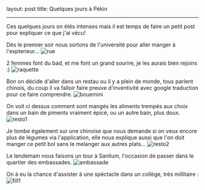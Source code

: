 
layout:     post
title:      Quelques jours à Pékin
<!--summary:    bonjour la chine-->
---


Ces quelques jours on étés intenses mais il est temps de faire un petit post pour expliquer ce que j'ai vécu!

Dès le premier soir nous sortons de l'université pour aller manger à l'expterieur...
![rue](https://cloud.githubusercontent.com/assets/1808854/9715032/28f90d14-558f-11e5-96d3-60d4da5bff0a.jpg)

2 femmes font du bad, et me font un grand sourire, je les aurais bien rejoins :)
![raquette](https://cloud.githubusercontent.com/assets/1808854/9715029/2553601a-558f-11e5-8e23-336275cc0228.jpg)


Bon on décide d'aller dans un restau ou il y a plein de monde, tous parlent chinois, du coup il va falloir faire preuve d'inventivité avec google traduction pour ce faire comprendre.
![bouemini](https://cloud.githubusercontent.com/assets/1808854/9718019/9310ba6a-55aa-11e5-9bd3-07737fd397f7.gif)

On voit ci dessus comment sont mangés les aliments trempés aux choix dans un bain de piments vraiment épicé,
ou un autre bain, plus doux.
![resto1](https://cloud.githubusercontent.com/assets/1808854/9718026/a21e2b14-55aa-11e5-9dcb-19b50e21a5a4.jpg)

Je tombe également sur une chinoise que nous demande si on veux encore plus de légumes via l'application,
elle nous explique aussi que l'on doit manger ce petit bol sans le melanger aux autres plats...
![resto2](https://cloud.githubusercontent.com/assets/1808854/9718024/9ada31a4-55aa-11e5-9687-484d7959a5d3.jpg)


Le lendemain nous faisons un tour à Sanlium, l'occasion de passer dans le quartier des embassades.
![ambassade](https://cloud.githubusercontent.com/assets/1808854/9718046/d509c5e2-55aa-11e5-8f4a-cad017deeb03.jpg)

On à eu la chance d'assister à une spéctacle dans un collège, très millitaire :
![fill1](https://cloud.githubusercontent.com/assets/1808854/9718020/9313a4d2-55aa-11e5-92b7-126f891acfc7.gif)
